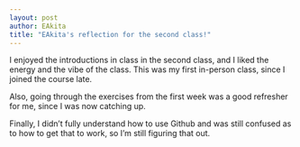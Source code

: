 ```yaml
---
layout: post
author: EAkita
title: "EAkita's reflection for the second class!"
---
```



I enjoyed the introductions in class in the second class, and I liked the energy and the vibe of the class. This was my first in-person class, since I joined the course late.

Also, going through the exercises from the first week was a good refresher for me, since I was now catching up. 

Finally, I didn’t fully understand how to use Github and was still confused as to how to get that to work, so I’m still figuring that out. 

